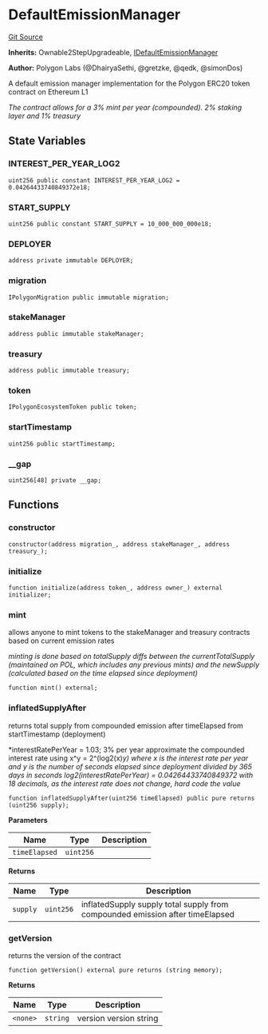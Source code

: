 # DefaultEmissionManager
[Git Source](https://github.com/0xPolygon/pol-token/blob/7a1dec282d430e9f94fc81b42f7da0c058e0221b/src/DefaultEmissionManager.sol)

**Inherits:**
Ownable2StepUpgradeable, [IDefaultEmissionManager](/src/interfaces/IDefaultEmissionManager.sol/interface.IDefaultEmissionManager.md)

**Author:**
Polygon Labs (@DhairyaSethi, @gretzke, @qedk, @simonDos)

A default emission manager implementation for the Polygon ERC20 token contract on Ethereum L1

*The contract allows for a 3% mint per year (compounded). 2% staking layer and 1% treasury*


## State Variables
### INTEREST_PER_YEAR_LOG2

```solidity
uint256 public constant INTEREST_PER_YEAR_LOG2 = 0.04264433740849372e18;
```


### START_SUPPLY

```solidity
uint256 public constant START_SUPPLY = 10_000_000_000e18;
```


### DEPLOYER

```solidity
address private immutable DEPLOYER;
```


### migration

```solidity
IPolygonMigration public immutable migration;
```


### stakeManager

```solidity
address public immutable stakeManager;
```


### treasury

```solidity
address public immutable treasury;
```


### token

```solidity
IPolygonEcosystemToken public token;
```


### startTimestamp

```solidity
uint256 public startTimestamp;
```


### __gap

```solidity
uint256[48] private __gap;
```


## Functions
### constructor


```solidity
constructor(address migration_, address stakeManager_, address treasury_);
```

### initialize


```solidity
function initialize(address token_, address owner_) external initializer;
```

### mint

allows anyone to mint tokens to the stakeManager and treasury contracts based on current emission rates

*minting is done based on totalSupply diffs between the currentTotalSupply (maintained on POL, which includes any previous mints) and the newSupply (calculated based on the time elapsed since deployment)*


```solidity
function mint() external;
```

### inflatedSupplyAfter

returns total supply from compounded emission after timeElapsed from startTimestamp (deployment)

*interestRatePerYear = 1.03; 3% per year
approximate the compounded interest rate using x^y = 2^(log2(x)*y)
where x is the interest rate per year and y is the number of seconds elapsed since deployment divided by 365 days in seconds
log2(interestRatePerYear) = 0.04264433740849372 with 18 decimals, as the interest rate does not change, hard code the value*


```solidity
function inflatedSupplyAfter(uint256 timeElapsed) public pure returns (uint256 supply);
```
**Parameters**

|Name|Type|Description|
|----|----|-----------|
|`timeElapsed`|`uint256`||

**Returns**

|Name|Type|Description|
|----|----|-----------|
|`supply`|`uint256`|inflatedSupply supply total supply from compounded emission after timeElapsed|


### getVersion

returns the version of the contract


```solidity
function getVersion() external pure returns (string memory);
```
**Returns**

|Name|Type|Description|
|----|----|-----------|
|`<none>`|`string`|version version string|


